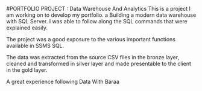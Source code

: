#PORTFOLIO PROJECT : Data Warehouse And Analytics
This is a project I am working on to develop my portfolio.
a
Building a modern data warehouse with SQL Server.
I was able to follow along the SQL commands that were explained easily.

The project was a good exposure to the various important functions available in SSMS SQL.

The data was extracted from the source CSV files in the bronze layer, cleaned and transformed in silver layer and made presentable to the client
in the gold layer.

A great experience following Data With Baraa
